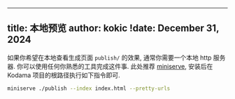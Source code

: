 
---
title: 本地预览
author: kokic
!date: December 31, 2024
---

如果你希望在本地查看生成页面 `publish/` 的效果, 通常你需要一个本地 http 服务器. 你可以使用任何你熟悉的工具完成这件事. 此处推荐 [miniserve](https://github.com/svenstaro/miniserve), 安装后在 Kodama 项目的根路径执行如下指令即可. 

```sh
miniserve ./publish --index index.html --pretty-urls
```
